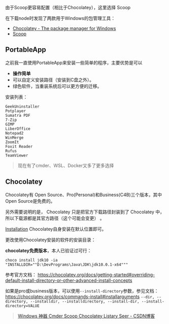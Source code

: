 由于Scoop更容易配置（相比于Chocolatey），这里选择 Scoop



在下载node时发现了两款用于Windows的包管理工具：

- [Chocolatey - The package manager for Windows](https://chocolatey.org/ "Chocolatey - The package manager for Windows")
- [Scoop](https://scoop.sh/ "Scoop")





## PortableApp

之前我一直使用PortableApp来安装一些简单的程序，主要优势是可以 

- **操作简单**
- 可以自定义安装路径（安装到C盘之外）。
- 绿色软件，当重装系统后可以更方便的迁移。



安装列表：

```
GeekUninstaller
Potplayer
Sumatra PDF
7-Zip
GIMP
LiberOffice
Notepad2
WinMerge
ZoomIt
Foxit Reader
Rufus
TeamViewer
```





>  现在有了cmder、WSL、Docker又多了更多选择





## Chocolatey

Chocolatey有 Open Source、Pro(Personal)和Business(C4B)三个版本，其中Open Source是免费的。

另外需要说明的是， Chocolatey 只是把官方下载路径封装到了 Chocolatey 中，所以下载源都是其官方路径（这个可能会变更） 。

[Installation](https://chocolatey.org/install "Installation") Chocolatey自身安装在默认位置即可。



更改使用Chocolatey安装的软件的安装目录：  

**chocolatey免费版本**，本人已验证过可行：

```
choco install jdk10 -ia "INSTALLDIR=""D:\DevPrograms\Java\JDK\jdk10.0.1-x64"""
```

参考官方文档：
<https://chocolatey.org/docs/getting-started#overriding-default-install-directory-or-other-advanced-install-concepts>

如果是pro或business版本，可以使用`--install-directory`参数，参见文档：<https://chocolatey.org/docs/commands-install#installarguments>
`--dir, --directory, --installdir, --installdirectory, --install-dir, --install-directory=VALUE`



> [Windows 神器 Cmder Scoop Chocolatey Listary Seer - CSDN博客](https://blog.csdn.net/u013205877/article/details/78993311 "Windows 神器 Cmder Scoop Chocolatey Listary Seer - CSDN博客")

